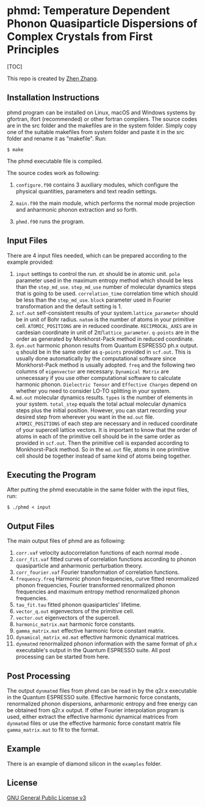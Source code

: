 # phmd: Temperature Dependent Phonon Quasiparticle Dispersions of Complex Crystals from First Principles

[TOC]

This repo is created by [Zhen Zhang](mailto:zhenzhang305@hotmail.com).

## Installation Instructions

phmd program can be installed on Linux, macOS and Windows systems by gfortran, ifort (recommended) or other fortran compilers. The source codes are in the src folder and the makefiles are in the system folder. Simply copy one of the suitable makefiles from system folder and paste it in the src folder and rename it as "makefile". Run:

```shell
$ make
```

The phmd executable file is compiled. 

The source codes work as following:

1. `configure.f90` contains 3 auxiliary modules, which configure the physical quantities, parameters and text readin settings.

2. `main.f90` the main module, which performs the normal mode projection and anharmonic phonon extraction and so forth.

3. `phmd.f90`  runs the program.

## Input Files

There are 4 input files needed, which can be prepared according to the example provided:

1. `input` settings to control the run. `dt` should be in atomic unit. `pole` parameter used in the maximum entropy method which should be less than the ``step_md_use``. `step_md_use` number of molecular dynamics steps that is going to be used. `correlation_time` correlation time which should be less than the `step_md_use`. `block` parameter used in Fourier transformation and the default setting is 1.
2. `scf.out` self-consistent results of your system.`lattice_parameter` should be in unit of Bohr radius. `natom` is the number of atoms in your primitive cell. `ATOMIC_POSITIONS` are in reduced coordinate. `RECIPROCAL_AXES` are in cardesian coordinate in unit of $2\pi$/`lattice_parameter`. `q-points` are in the order as generated by Monkhorst-Pack method in reduced coordinate.
3. `dyn.out` harmonic phonon results from Quantum ESPRESSO ph.x output. `q` should be in the same order as `q-points` provided in `scf.out`. This is usually done automatically by the computational software since Monkhorst-Pack method is usually adopted. `freq` and the following two columns of `eigenvector` are necessary. `Dynamical Matrix` are unnecessary if you use other computational software to calculate harmonic phonon. `Dielectric Tensor` and `Effective Charges` depend on whether you need to consider LO-TO splitting in your system.  
4. `md.out` molecular dynamics results. `types` is the number of elements in your system. `total_step` equals the total actual molecular dynamics steps plus the initial position. However, you can start recording your desired step from wherever you want in the `md.out` file. `ATOMIC_POSITIONS` of each step are necessary and in reduced coordinate of your supercell lattice vectors. It is important to know that the order of atoms in each of the primitive cell should be in the same order as provided in `scf.out`. Then the primitive cell is expanded according to Monkhorst-Pack method. So in the `md.out` file, atoms in one primitive cell should be together instead of same kind of atoms being together.

## Executing the Program

After putting the phmd executable in the same folder with the input files, run:

```shell
$ ./phmd < input
```

## Output Files

The main output files of phmd are as following:

1. `corr.vaf` velocity autocorrelation functions of each normal mode .
2. `corr_fit.vaf` fitted curves of correlation functions according to phonon quasiparticle and anharmonic perturbation theory.
3. `corr_fourier.vaf` Fourier transformation of correlation functions.
4. `frequency.freq` Harmonic phonon frequencies, curve fitted renormalized phonon frequencies, Fourier transformed renormalized phonon frequencies and maximum entropy method renormalized phonon frequencies.
5. `tau_fit.tau` fitted phonon quasiparticles' lifetime.
6. `vector_q.out` eigenvectors of the primitive cell.
7. `vector.out` eigenvectors of the supercell.
8. `harmonic_matrix.mat` harmonic force constants.
9. `gamma_matrix.mat` effective harmonic force constant matrix.
10. `dynamical_matrix_md.mat` effective harmonic dynamical matrices.
11. `dynmatmd` renormalized phonon information with the same format of ph.x executable's output in the Quantum ESPRESSO suite. All post processing can be started from here.

## Post Processing

The output `dynmatmd` files from phmd can be read in by the q2r.x executable in the Quantum ESPRESSO suite. Effective harmonic force constants, renormalized phonon dispersions, anharmonic entropy and free energy can be obtained from q2r.x output. If other Fourier interpolation program is used, either extract the effective harmonic dynamical matrices from `dynmatmd` files or use the effective harmonic force constant matrix file `gamma_matrix.mat` to fit to the format.

## Example

There is an example of diamond silicon in the `examples` folder.

## License

[GNU General Public License v3](./LICENSE.txt)

